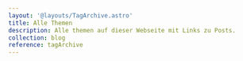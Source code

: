 ```yaml
---
layout: '@layouts/TagArchive.astro'
title: Alle Themen
description: Alle themen auf dieser Webseite mit Links zu Posts.
collection: blog
reference: tagArchive
---
```

